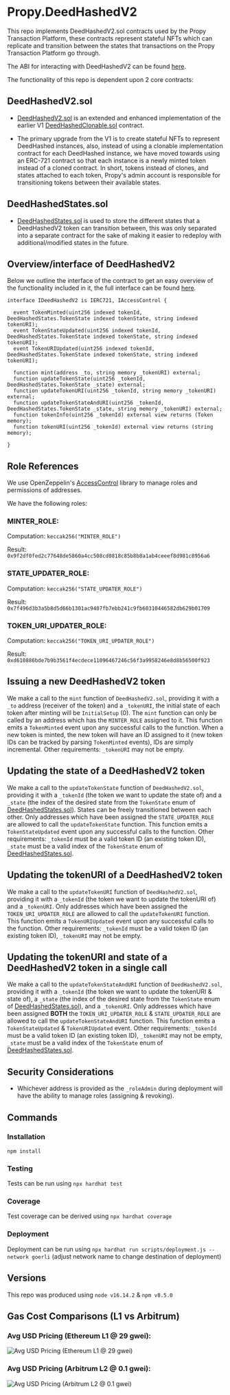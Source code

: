# Propy.DeedHashedV2

This repo implements DeedHashedV2.sol contracts used by the Propy Transaction Platform, these contracts represent stateful NFTs which can replicate and transition between the states that transactions on the Propy Transaction Platform go through.

The ABI for interacting with DeedHashedV2 can be found [here](https://github.com/Propy/Propy.DeedHashedV2/blob/main/abi/DeedHashedV2ABI.json).

The functionality of this repo is dependent upon 2 core contracts:

## DeedHashedV2.sol

- [DeedHashedV2.sol](https://github.com/Propy/Propy.DeedHashedV2/blob/main/contracts/DeedHashedV2.sol) is an extended and enhanced implementation of the earlier V1 [DeedHashedClonable.sol](https://github.com/Propy/Propy.DeedHashed.CloneFactory/blob/main/contracts/DeedHashedClonable.sol) contract.

- The primary upgrade from the V1 is to create stateful NFTs to represent DeedHashed instances, also, instead of using a clonable implementation contract for each DeedHashed instance, we have moved towards using an ERC-721 contract so that each instance is a newly minted token instead of a cloned contract. In short, tokens instead of clones, and states attached to each token, Propy's admin account is responsible for transitioning tokens between their available states.

## DeedHashedStates.sol

- [DeedHashedStates.sol](https://github.com/Propy/Propy.DeedHashedV2/blob/main/contracts/DeedHashedStates.sol) is used to store the different states that a DeedHashedV2 token can transition between, this was only separated into a separate contract for the sake of making it easier to redeploy with additional/modified states in the future.

## Overview/interface of DeedHashedV2

Below we outline the interface of the contract to get an easy overview of the functionality included in it, the full interface can be found [here](https://github.com/Propy/Propy.DeedHashedV2/blob/main/contracts/interfaces/IDeedHashedV2.sol).

```solidity
interface IDeedHashedV2 is IERC721, IAccessControl {

  event TokenMinted(uint256 indexed tokenId, DeedHashedStates.TokenState indexed tokenState, string indexed tokenURI);
  event TokenStateUpdated(uint256 indexed tokenId, DeedHashedStates.TokenState indexed tokenState, string indexed tokenURI);
  event TokenURIUpdated(uint256 indexed tokenId, DeedHashedStates.TokenState indexed tokenState, string indexed tokenURI);

  function mint(address _to, string memory _tokenURI) external;
  function updateTokenState(uint256 _tokenId, DeedHashedStates.TokenState _state) external;
  function updateTokenURI(uint256 _tokenId, string memory _tokenURI) external;
  function updateTokenStateAndURI(uint256 _tokenId, DeedHashedStates.TokenState _state, string memory _tokenURI) external;
  function tokenInfo(uint256 _tokenId) external view returns (Token memory);
  function tokenURI(uint256 _tokenId) external view returns (string memory);

}
```

## Role References

We use OpenZeppelin's [AccessControl](https://docs.openzeppelin.com/contracts/4.x/access-control) library to manage roles and permissions of addresses.

We have the following roles:

### **MINTER_ROLE**:

Computation: `keccak256("MINTER_ROLE")`

Result: `0x9f2df0fed2c77648de5860a4cc508cd0818c85b8b8a1ab4ceeef8d981c8956a6`

### **STATE_UPDATER_ROLE**:

Computation: `keccak256("STATE_UPDATER_ROLE")`

Result: `0x7f496d3b3a5b8d5d66b1301ac9407fb7ebb241c9fb60310446582db629b01709`

### **TOKEN_URI_UPDATER_ROLE**:

Computation: `keccak256("TOKEN_URI_UPDATER_ROLE")`

Result: `0xd610886bde7b9b3561f4ecdece11096467246c56f3a9958246e8d8b56500f923`

## Issuing a new DeedHashedV2 token

We make a call to the `mint` function of `DeedHashedV2.sol`, providing it with a `_to` address (receiver of the token) and a `_tokenURI`, the initial state of each token after minting will be `InitialSetup` (0). The `mint` function can only be called by an address which has the `MINTER_ROLE` assigned to it. This function emits a `TokenMinted` event upon any successful calls to the function. When a new token is minted, the new token will have an ID assigned to it (new token IDs can be tracked by parsing `TokenMinted` events), IDs are simply incremental. Other requirements: `_tokenURI` may not be empty.

## Updating the state of a DeedHashedV2 token

We make a call to the `updateTokenState` function of `DeedHashedV2.sol`, providing it with a `_tokenId` (the token we want to update the state of) and a `_state` (the index of the desired state from the `TokenState` enum of [DeedHashedStates.sol](https://github.com/Propy/Propy.DeedHashedV2/blob/main/contracts/DeedHashedStates.sol)). States can be freely transitioned between each other. Only addresses which have been assigned the `STATE_UPDATER_ROLE` are allowed to call the `updateTokenState` function. This function emits a `TokenStateUpdated` event upon any successful calls to the function. Other requirements: `_tokenId` must be a valid token ID (an existing token ID), `_state` must be a valid index of the `TokenState` enum of [DeedHashedStates.sol](https://github.com/Propy/Propy.DeedHashedV2/blob/main/contracts/DeedHashedStates.sol).

## Updating the tokenURI of a DeedHashedV2 token

We make a call to the `updateTokenURI` function of `DeedHashedV2.sol`, providing it with a `_tokenId` (the token we want to update the tokenURI of) and a `_tokenURI`. Only addresses which have been assigned the `TOKEN_URI_UPDATER_ROLE` are allowed to call the `updateTokenURI` function. This function emits a `TokenURIUpdated` event upon any successful calls to the function. Other requirements: `_tokenId` must be a valid token ID (an existing token ID), `_tokenURI` may not be empty.

## Updating the tokenURI and state of a DeedHashedV2 token in a single call

We make a call to the `updateTokenStateAndURI` function of `DeedHashedV2.sol`, providing it with a `_tokenId` (the token we want to update the tokenURI & state of), a `_state` (the index of the desired state from the `TokenState` enum of [DeedHashedStates.sol](https://github.com/Propy/Propy.DeedHashedV2/blob/main/contracts/DeedHashedStates.sol)), and a `_tokenURI`. Only addresses which have been assigned **BOTH** the `TOKEN_URI_UPDATER_ROLE` & `STATE_UPDATER_ROLE` are allowed to call the `updateTokenStateAndURI` function. This function emits a `TokenStateUpdated` & `TokenURIUpdated` event. Other requirements: `_tokenId` must be a valid token ID (an existing token ID), `_tokenURI` may not be empty, `_state` must be a valid index of the `TokenState` enum of [DeedHashedStates.sol](https://github.com/Propy/Propy.DeedHashedV2/blob/main/contracts/DeedHashedStates.sol).

## Security Considerations

- Whichever address is provided as the `_roleAdmin` during deployment will have the ability to manage roles (assigning & revoking).

## Commands

### Installation

`npm install`

### Testing

Tests can be run using `npx hardhat test`

### Coverage

Test coverage can be derived using `npx hardhat coverage`

### Deployment

Deployment can be run using `npx hardhat run scripts/deployment.js --network goerli` (adjust network name to change destination of deployment)

## Versions

This repo was produced using `node v16.14.2` & `npm v8.5.0`

## Gas Cost Comparisons (L1 vs Arbitrum)

### Avg USD Pricing (Ethereum L1 @ 29 gwei):

![Avg USD Pricing (Ethereum L1 @ 29 gwei)](https://vagabond-public-storage.s3.eu-west-2.amazonaws.com/Screenshot+2023-04-14+at+14.46.49.png)

### Avg USD Pricing (Arbitrum L2 @ 0.1 gwei):

![Avg USD Pricing (Arbitrum L2 @ 0.1 gwei)](https://vagabond-public-storage.s3.eu-west-2.amazonaws.com/Screenshot+2023-04-14+at+14.47.02.png)